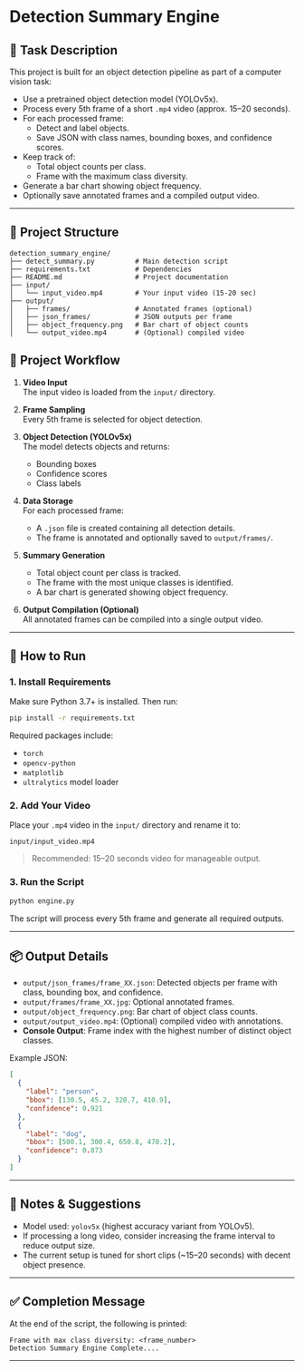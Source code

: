 # Detection Summary Engine 

## 📌 Task Description

This project is built for an object detection pipeline as part of a computer vision task:

- Use a pretrained object detection model (YOLOv5x).
- Process every 5th frame of a short `.mp4` video (approx. 15–20 seconds).
- For each processed frame:
  - Detect and label objects.
  - Save JSON with class names, bounding boxes, and confidence scores.
- Keep track of:
  - Total object counts per class.
  - Frame with the maximum class diversity.
- Generate a bar chart showing object frequency.
- Optionally save annotated frames and a compiled output video.

---

## 📂 Project Structure
```
detection_summary_engine/
├── detect_summary.py          # Main detection script
├── requirements.txt           # Dependencies
├── README.md                  # Project documentation
├── input/
│   └── input_video.mp4        # Your input video (15-20 sec)
├── output/
│   ├── frames/                # Annotated frames (optional)
│   ├── json_frames/           # JSON outputs per frame
│   ├── object_frequency.png   # Bar chart of object counts
│   └── output_video.mp4       # (Optional) compiled video
```

## 🔁 Project Workflow

1. **Video Input**  
   The input video is loaded from the `input/` directory.

2. **Frame Sampling**  
   Every 5th frame is selected for object detection.

3. **Object Detection (YOLOv5x)**  
   The model detects objects and returns:
   - Bounding boxes
   - Confidence scores
   - Class labels

4. **Data Storage**  
   For each processed frame:
   - A `.json` file is created containing all detection details.
   - The frame is annotated and optionally saved to `output/frames/`.

5. **Summary Generation**  
   - Total object count per class is tracked.
   - The frame with the most unique classes is identified.
   - A bar chart is generated showing object frequency.

6. **Output Compilation (Optional)**  
   All annotated frames can be compiled into a single output video.

---

## 🚀 How to Run

### 1. Install Requirements

Make sure Python 3.7+ is installed. Then run:

```bash
pip install -r requirements.txt
```

Required packages include:

* `torch`
* `opencv-python`
* `matplotlib`
* `ultralytics` model loader

### 2. Add Your Video

Place your `.mp4` video in the `input/` directory and rename it to:

```
input/input_video.mp4
```

> Recommended: 15–20 seconds video for manageable output.

### 3. Run the Script

```bash
python engine.py
```

The script will process every 5th frame and generate all required outputs.

---

## 📦 Output Details

* `output/json_frames/frame_XX.json`: Detected objects per frame with class, bounding box, and confidence.
* `output/frames/frame_XX.jpg`: Optional annotated frames.
* `output/object_frequency.png`: Bar chart of object class counts.
* `output/output_video.mp4`: (Optional) compiled video with annotations.
* **Console Output**: Frame index with the highest number of distinct object classes.

Example JSON:

```json
[
  {
    "label": "person",
    "bbox": [130.5, 45.2, 320.7, 410.9],
    "confidence": 0.921
  },
  {
    "label": "dog",
    "bbox": [500.1, 300.4, 650.8, 470.2],
    "confidence": 0.873
  }
]
```

---

## 🧠 Notes & Suggestions

* Model used: `yolov5x` (highest accuracy variant from YOLOv5).
* If processing a long video, consider increasing the frame interval to reduce output size.
* The current setup is tuned for short clips (~15–20 seconds) with decent object presence.

---

## ✅ Completion Message

At the end of the script, the following is printed:

```
Frame with max class diversity: <frame_number>
Detection Summary Engine Complete....
```

---

